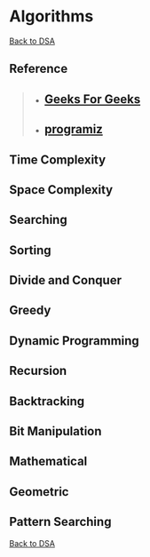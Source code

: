 # Algorithms

[Back to DSA](readme.md)

## Reference

> - ## [Geeks For Geeks](https://www.geeksforgeeks.org/learn-data-structures-and-algorithms-dsa-tutorial/#learn-algorithms)
> - ## [programiz](https://www.programiz.com/dsa/algorithm)

## Time Complexity

## Space Complexity

## Searching

## Sorting

## Divide and Conquer

## Greedy

## Dynamic Programming

## Recursion

## Backtracking

## Bit Manipulation

## Mathematical

## Geometric

## Pattern Searching

[Back to DSA](readme.md)